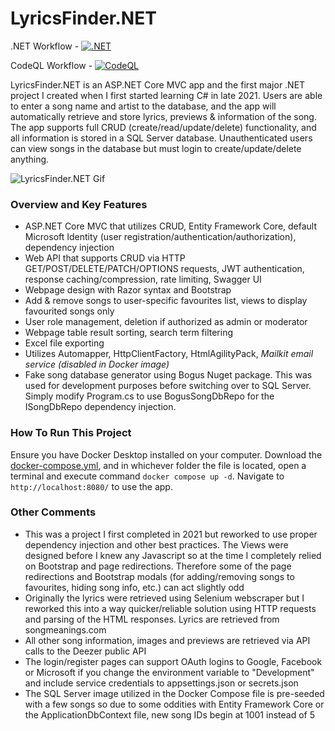# LyricsFinder.NET

.NET Workflow - [![.NET](https://github.com/chrisbrown-01/LyricsFinder.NET/actions/workflows/dotnet.yml/badge.svg?branch=master)](https://github.com/chrisbrown-01/LyricsFinder.NET/actions/workflows/dotnet.yml)

CodeQL Workflow - [![CodeQL](https://github.com/chrisbrown-01/LyricsFinder.NET/actions/workflows/github-code-scanning/codeql/badge.svg?branch=master)](https://github.com/chrisbrown-01/LyricsFinder.NET/actions/workflows/github-code-scanning/codeql)

LyricsFinder.NET is an ASP.NET Core MVC app and the first major .NET project I created when I first started learning C# in late 2021. Users are able to enter a song name and artist to the database, and the app will automatically retrieve and store lyrics, previews & information of the song. The app supports full CRUD (create/read/update/delete) functionality, and all information is stored in a SQL Server database. Unauthenticated users can view songs in the database but must login to create/update/delete anything.

![LyricsFinder.NET Gif](/Documentation/screen-recording.gif)

### Overview and Key Features
- ASP.NET Core MVC that utilizes CRUD, Entity Framework Core, default Microsoft Identity (user registration/authentication/authorization), dependency injection
- Web API that supports CRUD via HTTP GET/POST/DELETE/PATCH/OPTIONS requests, JWT authentication, response caching/compression, rate limiting, Swagger UI
- Webpage design with Razor syntax and Bootstrap
- Add & remove songs to user-specific favourites list, views to display favourited songs only
- User role management, deletion if authorized as admin or moderator
- Webpage table result sorting, search term filtering
- Excel file exporting
- Utilizes Automapper, HttpClientFactory, HtmlAgilityPack, *Mailkit email service (disabled in Docker image)*
- Fake song database generator using Bogus Nuget package. This was used for development purposes before switching over to SQL Server. Simply modify Program.cs to use BogusSongDbRepo for the ISongDbRepo dependency injection.

### How To Run This Project
Ensure you have Docker Desktop installed on your computer. Download the [docker-compose.yml](docker-compose.yml), and in whichever folder the file is located, open a terminal and execute command `docker compose up -d`. Navigate to `http://localhost:8080/` to use the app.

### Other Comments
- This was a project I first completed in 2021 but reworked to use proper dependency injection and other best practices. The Views were designed before I knew any Javascript so at the time I completely relied on Bootstrap and page redirections. Therefore some of the page redirections and Bootstrap modals (for adding/removing songs to favourites, hiding song info, etc.) can act slightly odd
- Originally the lyrics were retrieved using Selenium webscraper but I reworked this into a way quicker/reliable solution using HTTP requests and parsing of the HTML responses. Lyrics are retrieved from songmeanings.com
- All other song information, images and previews are retrieved via API calls to the Deezer public API
- The login/register pages can support OAuth logins to Google, Facebook or Microsoft if you change the environment variable to "Development" and include service credentials to appsettings.json or secrets.json
- The SQL Server image utilized in the Docker Compose file is pre-seeded with a few songs so due to some oddities with Entity Framework Core or the ApplicationDbContext file, new song IDs begin at 1001 instead of 5
 

